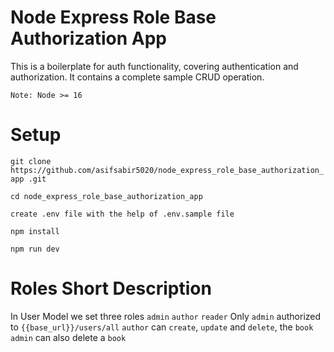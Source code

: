 # Node Express Role Base Authorization App
This is a boilerplate for auth functionality, covering authentication and authorization.
It contains a complete sample CRUD operation.

`Note: Node >= 16`


# Setup
`git clone https://github.com/asifsabir5020/node_express_role_base_authorization_app .git`

`cd node_express_role_base_authorization_app`

`create .env file with the help of .env.sample file`

`npm install`

`npm run dev`

# Roles Short Description

In User Model we set three roles `admin` `author` `reader`
Only `admin` authorized to `{{base_url}}/users/all`
`author` can `create`, `update` and `delete`, the `book`
`admin` can also delete a `book`